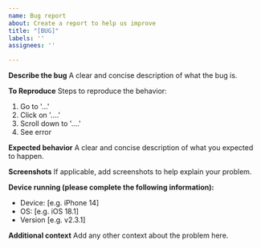 ```yaml
---
name: Bug report
about: Create a report to help us improve
title: "[BUG]"
labels: ''
assignees: ''

---
```


**Describe the bug**
A clear and concise description of what the bug is.

**To Reproduce**
Steps to reproduce the behavior:
1. Go to '...'
2. Click on '....'
3. Scroll down to '....'
4. See error

**Expected behavior**
A clear and concise description of what you expected to happen.

**Screenshots**
If applicable, add screenshots to help explain your problem.

**Device running (please complete the following information):**
 - Device: [e.g. iPhone 14]
 - OS: [e.g. iOS 18.1]
 - Version [e.g. v2.3.1]

**Additional context**
Add any other context about the problem here.
